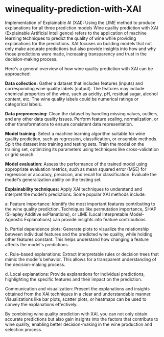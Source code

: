 # winequality-prediction-with-XAI
Implementation of Explainable AI (XAI): Using the LIME method to produce explanations for all three prediction models
Wine quality prediction with XAI (Explainable Artificial Intelligence) refers to the application of machine learning techniques to predict the quality of wine while providing explanations for the predictions. XAI focuses on building models that not only make accurate predictions but also provide insights into how and why those predictions were made, increasing transparency and trust in the decision-making process.

Here's a general overview of how wine quality prediction with XAI can be approached:

<b>Data collection:</b> Gather a dataset that includes features (inputs) and corresponding wine quality labels (output). The features may include chemical properties of the wine, such as acidity, pH, residual sugar, alcohol content, etc. The wine quality labels could be numerical ratings or categorical labels.

<b>Data preprocessing:</b> Clean the dataset by handling missing values, outliers, and any other data quality issues. Perform feature scaling, normalization, or other transformations to ensure consistent data representation.

<b>Model training:</b> Select a machine learning algorithm suitable for wine quality prediction, such as regression, classification, or ensemble methods. Split the dataset into training and testing sets. Train the model on the training set, optimizing its parameters using techniques like cross-validation or grid search.

<b>Model evaluation:</b> Assess the performance of the trained model using appropriate evaluation metrics, such as mean squared error (MSE) for regression or accuracy, precision, and recall for classification. Evaluate the model's generalization ability on the testing set.

<b>Explainability techniques:</b> Apply XAI techniques to understand and interpret the model's predictions. Some popular XAI methods include:

a. Feature importance: Identify the most important features contributing to the wine quality prediction. Techniques like permutation importance, SHAP (SHapley Additive exPlanations), or LIME (Local Interpretable Model-Agnostic Explanations) can provide insights into feature contributions.

b. Partial dependence plots: Generate plots to visualize the relationship between individual features and the predicted wine quality, while holding other features constant. This helps understand how changing a feature affects the model's predictions.

c. Rule-based explanations: Extract interpretable rules or decision trees that mimic the model's behavior. This allows for a transparent understanding of the decision-making process.

d. Local explanations: Provide explanations for individual predictions, highlighting the specific features and their impact on the prediction.

Communication and visualization: Present the explanations and insights obtained from the XAI techniques in a clear and understandable manner. Visualizations like bar plots, scatter plots, or heatmaps can be used to convey the explanations effectively.

By combining wine quality prediction with XAI, you can not only obtain accurate predictions but also gain insights into the factors that contribute to wine quality, enabling better decision-making in the wine production and selection process.
